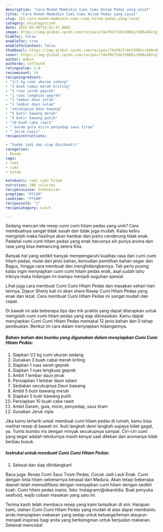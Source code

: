 ```yaml
---
description: "Cara Mudah Membikin Cumi Cumi Hitam Pedas yang Lezat"
title: "Cara Mudah Membikin Cumi Cumi Hitam Pedas yang Lezat"
slug: 351-cara-mudah-membikin-cumi-cumi-hitam-pedas-yang-lezat
category: Uncategorized
date: 2022-03-08T14:41:47.809Z
image: https://img-global.cpcdn.com/recipes/74af027cbb3308b1/680x482cq70/cumi-cumi-hitam-pedas-foto-resep-utama.jpg
hideToc: false
enableToc: true
enableTocContent: false
thumbnail: https://img-global.cpcdn.com/recipes/74af027cbb3308b1/680x482cq70/cumi-cumi-hitam-pedas-foto-resep-utama.jpg
cover: https://img-global.cpcdn.com/recipes/74af027cbb3308b1/680x482cq70/cumi-cumi-hitam-pedas-foto-resep-utama.jpg
author: Admin
authorAv: notfound
ratingvalue: 3.9
reviewcount: 14
recipeingredient:
- "1/2 kg cumi ukuran sedang"
- "3 buah cabai merah kriting"
- "1 ruas sereh geprek"
- "1 ruas lengkuas geprek"
- "1 lembar daun jeruk"
- "1 lembar daun salam"
- "secukupnya Daun bawang"
- "5 butir bawang merah"
- "5 butir bawang putih"
- "10 buah cabe rawit"
- " Garam gula micin penyedap saus tiram"
- " Jeruk nipis"
recipeinstructions:

- "Sudah jadi dan siap dinikmati!"
categories:
- Resep
tags:
- cumi
- cumi
- hitam

katakunci: cumi cumi hitam 
nutrition: 100 calories
recipecuisine: Indonesian
preptime: "PT15M"
cooktime: "PT50M"
recipeyield: "1"
recipecategory: Lunch

---
```





Sedang mencari ide resep cumi cumi hitam pedas yang unik? Cara membuatnya sangat tidak susah dan tidak juga mudah. Kalau keliru mengolah maka hasilnya akan hambar dan justru cenderung tidak enak. Padahal cumi cumi hitam pedas yang enak harusnya sih punya aroma dan rasa yang bisa memancing selera Kita.





Banyak hal yang sedikit banyak mempengaruhi kualitas rasa dari cumi cumi hitam pedas, mulai dari jenis bahan, kemudian pemilihan bahan segar dan Bagus, hingga cara membuat dan menghidangkannya. Tak perlu pusing kalau ingin menyiapkan cumi cumi hitam pedas enak,      asal sudah tahu triknya maka hidangan ini mampu menjadi suguhan spesial.














Lihat juga cara membuat Cumi Cumi Hitam Pedas dan masakan sehari-hari lainnya. Dapur Sherly kali ini akan share Resep Cumi Hitam Pedas yang enak dan lezat. Cara membuat Cumi Hitam Pedas ini sangat mudah dan cepat.






Di bawah ini ada beberapa tips dan trik praktis yang dapat diterapkan untuk mengolah cumi cumi hitam pedas yang siap dikreasikan. Kamu dapat menyiapkan Cumi Cumi Hitam Pedas memakai 12 jenis bahan dan 0 tahap pembuatan. Berikut ini cara dalam menyiapkan hidangannya.

<!--inarticleads1-->

##### Bahan-bahan dan bumbu yang digunakan dalam menyiapkan Cumi Cumi Hitam Pedas:

1. Siapkan 1/2 kg cumi ukuran sedang
1. Gunakan 3 buah cabai merah kriting
1. Siapkan 1 ruas sereh geprek
1. Siapkan 1 ruas lengkuas geprek
1. Ambil 1 lembar daun jeruk
1. Persiapkan 1 lembar daun salam
1. Sediakan secukupnya Daun bawang
1. Ambil 5 butir bawang merah
1. Siapkan 5 butir bawang putih
1. Persiapkan 10 buah cabe rawit
1. Ambil  Garam, gula, micin, penyedap, saus tiram
1. Gunakan  Jeruk nipis


Jika kamu tertarik untuk membuat cumi hitam pedas di rumah, kamu bisa melihat resep di bawah ini. Ikuti langkah demi langkah supaya tidak gagal, ya. Tumis bumbu iris dengan minyak secukupnya sampai. Ciri-ciri cumi yang segar adalah teksturnya masih kenyal saat ditekan dan aromanya tidak berbau busuk. 

<!--inarticleads2-->

##### Instruksi untuk membuat Cumi Cumi Hitam Pedas:


1. Selesai dan siap dihidangkan!

Baca juga: Resep Cumi Saus Tiram Pedas, Cocok Jadi Lauk Enak. Cumi dengan tinta hitam sebenarnya berasal dari Madura. Akan tetapi beberapa daerah telah memodifikasi dengan menyajikan cumi hitam dengan sedikit kuah. Cumi hitam pedas manis. foto: Instagram/@deanitdia. Buat penyuka seafood, wajib cobain masakan yang satu ini. 

Terima kasih telah membaca resep yang kami tampilkan di sini. Harapan kami, olahan Cumi Cumi Hitam Pedas yang mudah di atas dapat membantu anda menyiapkan makanan yang sedap untuk keluarga/teman ataupun menjadi inspirasi bagi anda yang berkeinginan untuk berjualan makanan. Selamat mencoba!
